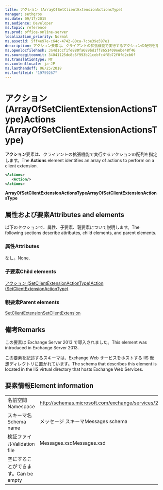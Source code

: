 ```yaml
---
title: アクション (ArrayOfSetClientExtensionActionsType)
manager: sethgros
ms.date: 09/17/2015
ms.audience: Developer
ms.topic: reference
ms.prod: office-online-server
localization_priority: Normal
ms.assetid: 5ff4e97e-c64c-4742-88ca-7cbe39e597e1
description: アクション要素は、クライアントの拡張機能で実行するアクションの配列を指定します。
ms.openlocfilehash: 3a4d1ccf1fe880fa689bd1ff8651409eebe48f46
ms.sourcegitcommit: 34041125dc8c5f993b21cebfc4f8b72f0fd2cb6f
ms.translationtype: MT
ms.contentlocale: ja-JP
ms.lasthandoff: 06/25/2018
ms.locfileid: "19759267"
---
```

# <a name="actions-arrayofsetclientextensionactionstype"></a><span data-ttu-id="42189-103">アクション (ArrayOfSetClientExtensionActionsType)</span><span class="sxs-lookup"><span data-stu-id="42189-103">Actions (ArrayOfSetClientExtensionActionsType)</span></span>

<span data-ttu-id="42189-104">**アクション**要素は、クライアントの拡張機能で実行するアクションの配列を指定します。</span><span class="sxs-lookup"><span data-stu-id="42189-104">The **Actions** element identifies an array of actions to perform on a client extension.</span></span> 
  
```XML
<Actions>
   <Action/>
<Actions>
```

 <span data-ttu-id="42189-105">**ArrayOfSetClientExtensionActionsType**</span><span class="sxs-lookup"><span data-stu-id="42189-105">**ArrayOfSetClientExtensionActionsType**</span></span>
## <a name="attributes-and-elements"></a><span data-ttu-id="42189-106">属性および要素</span><span class="sxs-lookup"><span data-stu-id="42189-106">Attributes and elements</span></span>

<span data-ttu-id="42189-107">以下のセクションで、属性、子要素、親要素について説明します。</span><span class="sxs-lookup"><span data-stu-id="42189-107">The following sections describe attributes, child elements, and parent elements.</span></span>
  
### <a name="attributes"></a><span data-ttu-id="42189-108">属性</span><span class="sxs-lookup"><span data-stu-id="42189-108">Attributes</span></span>

<span data-ttu-id="42189-109">なし。</span><span class="sxs-lookup"><span data-stu-id="42189-109">None.</span></span>
  
### <a name="child-elements"></a><span data-ttu-id="42189-110">子要素</span><span class="sxs-lookup"><span data-stu-id="42189-110">Child elements</span></span>

[<span data-ttu-id="42189-111">アクション (SetClientExtensionActionType)</span><span class="sxs-lookup"><span data-stu-id="42189-111">Action (SetClientExtensionActionType)</span></span>](action-setclientextensionactiontype.md)
  
### <a name="parent-elements"></a><span data-ttu-id="42189-112">親要素</span><span class="sxs-lookup"><span data-stu-id="42189-112">Parent elements</span></span>

[<span data-ttu-id="42189-113">SetClientExtension</span><span class="sxs-lookup"><span data-stu-id="42189-113">SetClientExtension</span></span>](setclientextension.md)
  
## <a name="remarks"></a><span data-ttu-id="42189-114">備考</span><span class="sxs-lookup"><span data-stu-id="42189-114">Remarks</span></span>

<span data-ttu-id="42189-115">この要素は Exchange Server 2013 で導入されました。</span><span class="sxs-lookup"><span data-stu-id="42189-115">This element was introduced in Exchange Server 2013.</span></span>
  
<span data-ttu-id="42189-116">この要素を記述するスキーマは、Exchange Web サービスをホストする IIS 仮想ディレクトリに置かれています。</span><span class="sxs-lookup"><span data-stu-id="42189-116">The schema that describes this element is located in the IIS virtual directory that hosts Exchange Web Services.</span></span>
  
## <a name="element-information"></a><span data-ttu-id="42189-117">要素情報</span><span class="sxs-lookup"><span data-stu-id="42189-117">Element information</span></span>

|||
|:-----|:-----|
|<span data-ttu-id="42189-118">名前空間</span><span class="sxs-lookup"><span data-stu-id="42189-118">Namespace</span></span>  <br/> |http://schemas.microsoft.com/exchange/services/2006/messages  <br/> |
|<span data-ttu-id="42189-119">スキーマ名</span><span class="sxs-lookup"><span data-stu-id="42189-119">Schema name</span></span>  <br/> |<span data-ttu-id="42189-120">メッセージ スキーマ</span><span class="sxs-lookup"><span data-stu-id="42189-120">Messages schema</span></span>  <br/> |
|<span data-ttu-id="42189-121">検証ファイル</span><span class="sxs-lookup"><span data-stu-id="42189-121">Validation file</span></span>  <br/> |<span data-ttu-id="42189-122">Messages.xsd</span><span class="sxs-lookup"><span data-stu-id="42189-122">Messages.xsd</span></span>  <br/> |
|<span data-ttu-id="42189-123">空にすることができます。</span><span class="sxs-lookup"><span data-stu-id="42189-123">Can be empty</span></span>  <br/> ||
   

